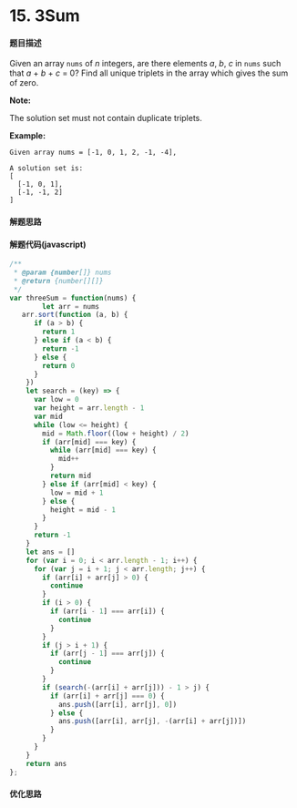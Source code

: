 # 15. 3Sum

#### 题目描述

Given an array `nums` of *n* integers, are there elements *a*, *b*, *c* in `nums` such that *a* + *b* + *c* = 0? Find all unique triplets in the array which gives the sum of zero.

**Note:**

The solution set must not contain duplicate triplets.

**Example:**

```
Given array nums = [-1, 0, 1, 2, -1, -4],

A solution set is:
[
  [-1, 0, 1],
  [-1, -1, 2]
]
```

#### 解题思路

#### 解题代码(javascript)

```js
/**
 * @param {number[]} nums
 * @return {number[][]}
 */
var threeSum = function(nums) {
        let arr = nums
   arr.sort(function (a, b) {
      if (a > b) {
        return 1
      } else if (a < b) {
        return -1
      } else {
        return 0
      }
    })
    let search = (key) => {
      var low = 0
      var height = arr.length - 1
      var mid
      while (low <= height) {
        mid = Math.floor((low + height) / 2)
        if (arr[mid] === key) {
          while (arr[mid] === key) {
            mid++
          }
          return mid
        } else if (arr[mid] < key) {
          low = mid + 1
        } else {
          height = mid - 1
        }
      }
      return -1
    }
    let ans = []
    for (var i = 0; i < arr.length - 1; i++) {
      for (var j = i + 1; j < arr.length; j++) {
        if (arr[i] + arr[j] > 0) {
          continue
        }
        if (i > 0) {
          if (arr[i - 1] === arr[i]) {
            continue
          }
        }
        if (j > i + 1) {
          if (arr[j - 1] === arr[j]) {
            continue
          }
        }
        if (search(-(arr[i] + arr[j])) - 1 > j) {
          if (arr[i] + arr[j] === 0) {
            ans.push([arr[i], arr[j], 0])
          } else {
            ans.push([arr[i], arr[j], -(arr[i] + arr[j])])
          }
        }
      }
    }
    return ans
};
```



#### 优化思路

